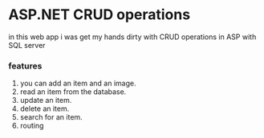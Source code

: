 # ASP.NET CRUD operations
in this web app i was get my hands dirty with CRUD operations in ASP with SQL server
### features
1. you can add an item and an image.
2. read an item from the database.
3. update an item.
4. delete an item.
5. search for an item.
6. routing

